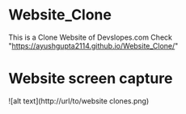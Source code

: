 # Website_Clone
This is a Clone Website of Devslopes.com 
Check "https://ayushgupta2114.github.io/Website_Clone/"

# Website screen capture
![alt text](http://url/to/website clones.png)
